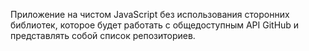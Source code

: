 Приложение на чистом JavaScript без использования сторонних библиотек, которое будет работать с общедоступным API GitHub и представлять собой список репозиториев.